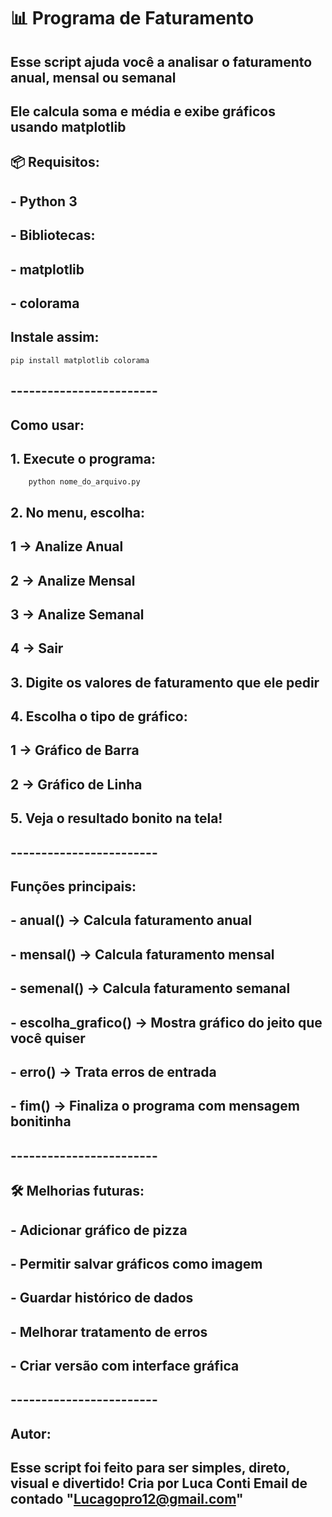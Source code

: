# 📊 Programa de Faturamento

## Esse script ajuda você a analisar o faturamento anual, mensal ou semanal
## Ele calcula soma e média e exibe gráficos usando matplotlib

## 📦 Requisitos:
## - Python 3
## - Bibliotecas:
##   - matplotlib
##   - colorama

## Instale assim:
```
pip install matplotlib colorama
```

## ------------------------

## Como usar:
## 1. Execute o programa:
```
    python nome_do_arquivo.py
```

## 2. No menu, escolha:
##    1 → Analize Anual
##    2 → Analize Mensal
##   3 → Analize Semanal
##    4 → Sair

## 3. Digite os valores de faturamento que ele pedir

## 4. Escolha o tipo de gráfico:
##    1 → Gráfico de Barra
##    2 → Gráfico de Linha

## 5. Veja o resultado bonito na tela!

## ------------------------

## Funções principais:
## - anual() → Calcula faturamento anual
## - mensal() → Calcula faturamento mensal
## - semenal() → Calcula faturamento semanal
## - escolha_grafico() → Mostra gráfico do jeito que você quiser
## - erro() → Trata erros de entrada
## - fim() → Finaliza o programa com mensagem bonitinha

## ------------------------

## 🛠 Melhorias futuras:
## - Adicionar gráfico de pizza
## - Permitir salvar gráficos como imagem
## - Guardar histórico de dados
## - Melhorar tratamento de erros
## - Criar versão com interface gráfica

## ------------------------

## Autor:
## Esse script foi feito para ser simples, direto, visual e divertido! Cria por Luca Conti Email de contado "Lucagopro12@gmail.com"
